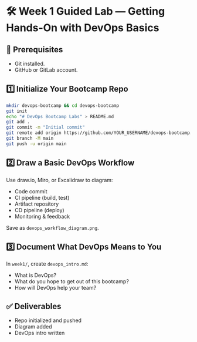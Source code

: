 # 🛠 Week 1 Guided Lab — Getting Hands-On with DevOps Basics

## 📌 Prerequisites
- Git installed.
- GitHub or GitLab account.

## 1️⃣ Initialize Your Bootcamp Repo

```bash
mkdir devops-bootcamp && cd devops-bootcamp
git init
echo "# DevOps Bootcamp Labs" > README.md
git add .
git commit -m "Initial commit"
git remote add origin https://github.com/YOUR_USERNAME/devops-bootcamp.git
git branch -M main
git push -u origin main
```

## 2️⃣ Draw a Basic DevOps Workflow
Use draw.io, Miro, or Excalidraw to diagram:
- Code commit
- CI pipeline (build, test)
- Artifact repository
- CD pipeline (deploy)
- Monitoring & feedback

Save as `devops_workflow_diagram.png`.

## 3️⃣ Document What DevOps Means to You
In `week1/`, create `devops_intro.md`:
- What is DevOps?
- What do you hope to get out of this bootcamp?
- How will DevOps help your team?

## ✅ Deliverables
- Repo initialized and pushed
- Diagram added
- DevOps intro written